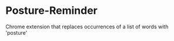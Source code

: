 Posture-Reminder
================

Chrome extension that replaces occurrences of a list of words with 'posture'
